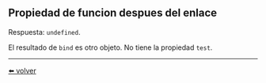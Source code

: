 ## Propiedad de funcion despues del enlace

Respuesta: `undefined`.

El resultado de `bind` es otro objeto. No tiene la propiedad `test`.

---
[⬅️ volver](https://github.com/VictorHugoAguilar/javascript-interview-questions-explained/tree/main/theory/advanced-functions/10_bind#propiedad-de-funcion-despues-del-enlace)
